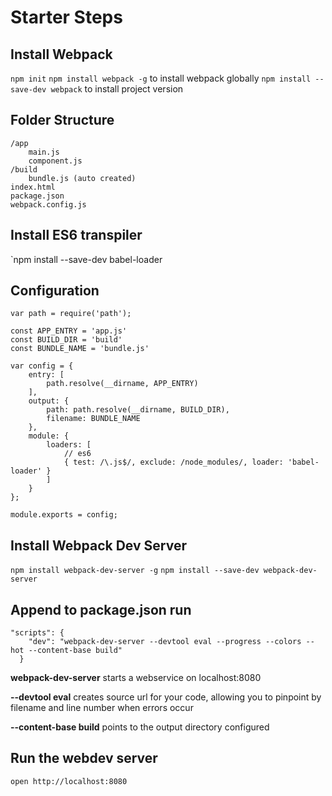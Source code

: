 # Starter Steps

## Install Webpack

`npm init`
`npm install webpack -g` to install webpack globally
`npm install --save-dev webpack` to install project version

## Folder Structure

```
/app
	main.js
	component.js
/build
	bundle.js (auto created)
index.html
package.json
webpack.config.js
```

## Install ES6 transpiler

`npm install --save-dev babel-loader

## Configuration

```
var path = require('path');

const APP_ENTRY = 'app.js'
const BUILD_DIR = 'build'
const BUNDLE_NAME = 'bundle.js'

var config = {
    entry: [
        path.resolve(__dirname, APP_ENTRY)
    ],
    output: {
        path: path.resolve(__dirname, BUILD_DIR),
        filename: BUNDLE_NAME
    },
    module: {
        loaders: [
            // es6
            { test: /\.js$/, exclude: /node_modules/, loader: 'babel-loader' }
        ]
    }
};

module.exports = config;
```

## Install Webpack Dev Server

`npm install webpack-dev-server -g`
`npm install --save-dev webpack-dev-server`

## Append to package.json run

```
"scripts": {
    "dev": "webpack-dev-server --devtool eval --progress --colors --hot --content-base build"
  }
```

**webpack-dev-server** starts a webservice on localhost:8080

**--devtool eval** creates source url for your code, allowing you to pinpoint by filename and line number when errors occur

**--content-base build** points to the output directory configured

## Run the webdev server

`open http://localhost:8080`